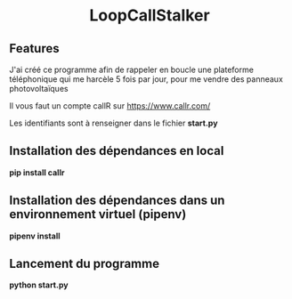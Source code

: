 <h1 align="center"> LoopCallStalker </h1>

## Features
J'ai créé ce programme afin de rappeler en boucle une plateforme téléphonique qui me harcèle 5 fois par jour, pour me vendre des panneaux photovoltaïques

Il vous faut un compte callR sur https://www.callr.com/

Les identifiants sont à renseigner dans le fichier **start.py**

## Installation des dépendances en local

**pip install callr**


## Installation des dépendances dans un environnement virtuel (pipenv)

**pipenv install** 


## Lancement du programme 

**python start.py**
